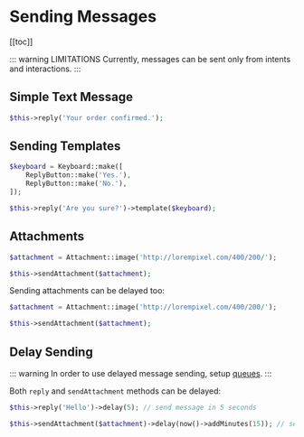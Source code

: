 # Sending Messages

[[toc]]

::: warning LIMITATIONS
Currently, messages can be sent only from intents and interactions.
:::

## Simple Text Message

```php
$this->reply('Your order confirmed.');
```
## Sending Templates

```php
$keyboard = Keyboard::make([
    ReplyButton::make('Yes.'),
    ReplyButton::make('No.'),
]);

$this->reply('Are you sure?')->template($keyboard);
```
## Attachments

```php
$attachment = Attachment::image('http://lorempixel.com/400/200/');

$this->sendAttachment($attachment);
```

Sending attachments can be delayed too:

```php
$attachment = Attachment::image('http://lorempixel.com/400/200/');

$this->sendAttachment($attachment);
```

## Delay Sending

::: warning
In order to use delayed message sending, setup [queues](https://laravel.com/docs/queues).
:::

Both `reply` and `sendAttachment` methods can be delayed:

```php
$this->reply('Hello')->delay(5); // send message in 5 seconds

$this->sendAttachment($attachment)->delay(now()->addMinutes(15)); // send message in 15 minutes
```

